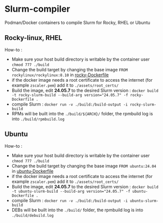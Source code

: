 # Slurm-compiler

Podman/Docker containers to compile Slurm for Rocky, RHEL or Ubuntu

## Rocky-linux, RHEL

How-to :

- Make sure your host build directory is writable by the container user `chmod 777 ./build`
- Change the build target by changing the base image `FROM rockylinux/rockylinux:8.10` in [rocky-Dockerfile](./rocky-Dockerfile)
- if the docker image needs a root certificate to access the internet (for example `zscaler.pem`) add it to `./assets/root_certs/`
- Build the image, edit **24.05.7** to the desired Slurm version : `docker build -t rocky-slurm-build --build-arg version="24.05.7" -f rocky-Dockerfile .`
- compile Slurm : `docker run -v ./build:/build-output -i rocky-slurm-build`
- RPMs will be built into the `./build/${ARCH}/` folder, the rpmbuild log is into `./build/rpmbuild.log`


## Ubuntu

How-to :

- Make sure your host build directory is writable by the container user `chmod 777 ./build`
- Change the build target by changing the base image `FROM ubuntu:24.04` in [ubuntu-Dockerfile](./ubuntu-Dockerfile)
- if the docker image needs a root certificate to access the internet (for example `zscaler.pem`) add it to `./assets/root_certs/`
- Build the image, edit **24.05.7** to the desired Slurm version : `docker build -t ubuntu-slurm-build --build-arg version="24.05.7" -f ubuntu-Dockerfile .`
- compile Slurm : `docker run -v ./build:/build-output -i ubuntu-slurm-build`
- DEBs will be built into the `./build/` folder, the rpmbuild log is into `./build/debuild.log`
